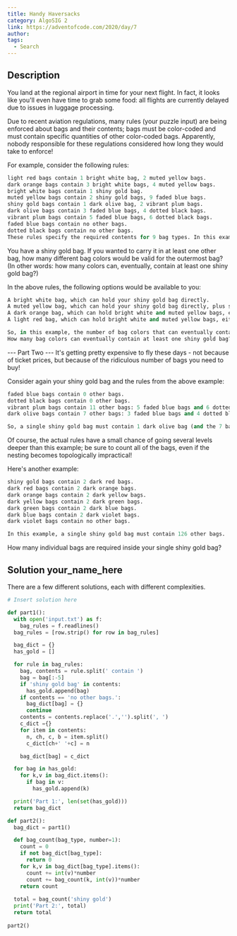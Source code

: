 ```yaml
---
title: Handy Haversacks
category: AlgoSIG 2
link: https://adventofcode.com/2020/day/7
author:
tags:
  - Search
---
```


## Description
You land at the regional airport in time for your next flight. In fact, it looks like you'll even have time to grab some food: all flights are currently delayed due to issues in luggage processing.

Due to recent aviation regulations, many rules (your puzzle input) are being enforced about bags and their contents; bags must be color-coded and must contain specific quantities of other color-coded bags. Apparently, nobody responsible for these regulations considered how long they would take to enforce!

For example, consider the following rules:

```python
light red bags contain 1 bright white bag, 2 muted yellow bags.
dark orange bags contain 3 bright white bags, 4 muted yellow bags.
bright white bags contain 1 shiny gold bag.
muted yellow bags contain 2 shiny gold bags, 9 faded blue bags.
shiny gold bags contain 1 dark olive bag, 2 vibrant plum bags.
dark olive bags contain 3 faded blue bags, 4 dotted black bags.
vibrant plum bags contain 5 faded blue bags, 6 dotted black bags.
faded blue bags contain no other bags.
dotted black bags contain no other bags.
These rules specify the required contents for 9 bag types. In this example, every faded blue bag is empty, every vibrant plum bag contains 11 bags (5 faded blue and 6 dotted black), and so on.
```

You have a shiny gold bag. If you wanted to carry it in at least one other bag, how many different bag colors would be valid for the outermost bag? (In other words: how many colors can, eventually, contain at least one shiny gold bag?)

In the above rules, the following options would be available to you:

```python
A bright white bag, which can hold your shiny gold bag directly.
A muted yellow bag, which can hold your shiny gold bag directly, plus some other bags.
A dark orange bag, which can hold bright white and muted yellow bags, either of which could then hold your shiny gold bag.
A light red bag, which can hold bright white and muted yellow bags, either of which could then hold your shiny gold bag.

So, in this example, the number of bag colors that can eventually contain at least one shiny gold bag is 4.
How many bag colors can eventually contain at least one shiny gold bag? (The list of rules is quite long; make sure you get all of it.)
```


--- Part Two ---
It's getting pretty expensive to fly these days - not because of ticket prices, but because of the ridiculous number of bags you need to buy!

Consider again your shiny gold bag and the rules from the above example:

```python
faded blue bags contain 0 other bags.
dotted black bags contain 0 other bags.
vibrant plum bags contain 11 other bags: 5 faded blue bags and 6 dotted black bags.
dark olive bags contain 7 other bags: 3 faded blue bags and 4 dotted black bags.

So, a single shiny gold bag must contain 1 dark olive bag (and the 7 bags within it) plus 2 vibrant plum bags (and the 11 bags within each of those): 1 + 1*7 + 2 + 2*11 = 32 bags!
```

Of course, the actual rules have a small chance of going several levels deeper than this example; be sure to count all of the bags, even if the nesting becomes topologically impractical!

Here's another example:

```python
shiny gold bags contain 2 dark red bags.
dark red bags contain 2 dark orange bags.
dark orange bags contain 2 dark yellow bags.
dark yellow bags contain 2 dark green bags.
dark green bags contain 2 dark blue bags.
dark blue bags contain 2 dark violet bags.
dark violet bags contain no other bags.

In this example, a single shiny gold bag must contain 126 other bags.
```

How many individual bags are required inside your single shiny gold bag?


## Solution your_name_here

There are a few different solutions, each with different complexities.

```python
# Insert solution here

def part1():
  with open('input.txt') as f:
    bag_rules = f.readlines()
  bag_rules = [row.strip() for row in bag_rules]

  bag_dict = {}
  has_gold = []

  for rule in bag_rules:
    bag, contents = rule.split(' contain ')
    bag = bag[:-5]
    if 'shiny gold bag' in contents:
      has_gold.append(bag)
    if contents == 'no other bags.':
      bag_dict[bag] = {}
      continue
    contents = contents.replace('.','').split(', ')
    c_dict ={}
    for item in contents:
      n, ch, c, b = item.split()
      c_dict[ch+' '+c] = n

    bag_dict[bag] = c_dict

  for bag in has_gold:
    for k,v in bag_dict.items():
      if bag in v:
        has_gold.append(k)

  print('Part 1:', len(set(has_gold)))
  return bag_dict

def part2():
  bag_dict = part1()

  def bag_count(bag_type, number=1):
    count = 0
    if not bag_dict[bag_type]:
      return 0
    for k,v in bag_dict[bag_type].items():
      count += int(v)*number
      count += bag_count(k, int(v))*number
    return count
    
  total = bag_count('shiny gold')
  print('Part 2:', total)
  return total
  
part2()
```
